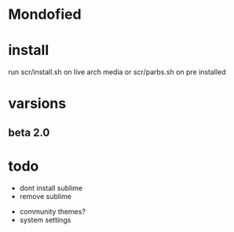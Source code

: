 # Mondofied

# install
run scr/install.sh on live arch media or scr/parbs.sh on pre installed

# varsions

## beta 2.0



# todo
 - dont install sublime
 - remove sublime
 + community themes?
 + system settings
